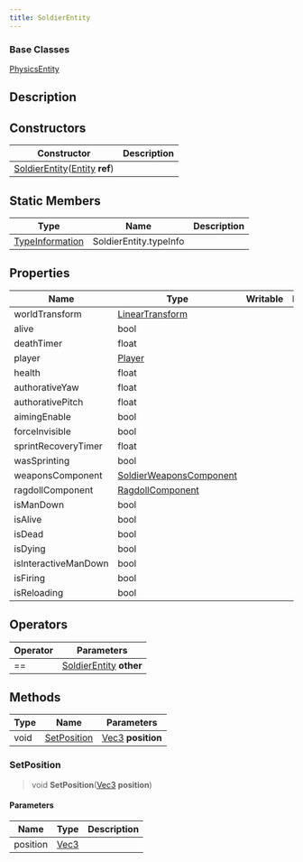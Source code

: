 ```yaml
---
title: SoldierEntity
---
```

### Base Classes

[PhysicsEntity](/vext/ref/cls/clt/physicsentity)

## Description

## Constructors

| Constructor                                                                                        | Description |
| -------------------------------------------------------------------------------------------------- | ----------- |
| [SoldierEntity](/vext/ref/cls/clt/soldierentity)([Entity](/vext/ref/shared/class/entity) **ref**) |             |

## Static Members

| Type                                                    | Name                   | Description |
| ------------------------------------------------------- | ---------------------- | ----------- |
| [TypeInformation](/vext/ref/shared/class/typeinformation) | SoldierEntity.typeInfo |             |

## Properties

| Name                 | Type                                                                    | Writable | Description |
| -------------------- | ----------------------------------------------------------------------- | -------- | ----------- |
| worldTransform       | [LinearTransform](/vext/ref/shared/class/lineartransform)                 |          |             |
| alive                | bool                                                                    |          |             |
| deathTimer           | float                                                                   |          |             |
| player               | [Player](/vext/ref/cls/clt/player)                                   |          |             |
| health               | float                                                                   |          |             |
| authorativeYaw       | float                                                                   |          |             |
| authorativePitch     | float                                                                   |          |             |
| aimingEnable         | bool                                                                    |          |             |
| forceInvisible       | bool                                                                    |          |             |
| sprintRecoveryTimer  | float                                                                   |          |             |
| wasSprinting         | bool                                                                    |          |             |
| weaponsComponent     | [SoldierWeaponsComponent](/vext/ref/cls/clt/soldierweaponscomponent) |          |             |
| ragdollComponent     | [RagdollComponent](/vext/ref/cls/clt/ragdollcomponent)               |          |             |
| isManDown            | bool                                                                    |          |             |
| isAlive              | bool                                                                    |          |             |
| isDead               | bool                                                                    |          |             |
| isDying              | bool                                                                    |          |             |
| isInteractiveManDown | bool                                                                    |          |             |
| isFiring             | bool                                                                    |          |             |
| isReloading          | bool                                                                    |          |             |

## Operators

| Operator | Parameters                                                    |
| -------- | ------------------------------------------------------------- |
| \==      | [SoldierEntity](/vext/ref/cls/clt/soldierentity) **other** |

## Methods

| Type | Name                        | Parameters                                     |
| ---- | --------------------------- | ---------------------------------------------- |
| void | [SetPosition](#setposition) | [Vec3](/vext/ref/shared/class/vec3) **position** |

### SetPosition

> void **SetPosition**([Vec3](/vext/ref/shared/class/vec3) **position**)

#### Parameters

| Name     | Type                              | Description |
| -------- | --------------------------------- | ----------- |
| position | [Vec3](/vext/ref/shared/class/vec3) |             |
